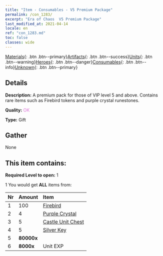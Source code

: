 ```yaml
---
title: "Item - Consumables - V5 Premium Package"
permalink: /con_1283/
excerpt: "Era of Chaos  V5 Premium Package"
last_modified_at: 2021-04-14
locale: en
ref: "con_1283.md"
toc: false
classes: wide
---
```

 [Materials](/Items/){: .btn .btn--primary}[Artifacts](/Items/Artifacts/){: .btn .btn--success}[Units](/Items/Units/){: .btn .btn--warning}[Heroes](/Items/Heroes/){: .btn .btn--danger}[Consumables](/Items/Consumables/){: .btn .btn--info}[Unknown](/Items/Unknown/){: .btn .btn--primary}

## Details
 **Description:** A premium pack for those of VIP level 5 and above. Contains rare items such as Firebird tokens and purple crystal runestones.

 **Quality:** <span style="color: #DA70D6">OK</span>

 **Type:** Gift

## Gather

  None

## This item contains:

 **Required Level to open:** 1

 1 You would get **ALL** items  from:

  | Nr | Amount |     Item    |
  |:---|:-------|:------------|
  | 1 | 100 | [Firebird](/Items/unt_268/) | 
  | 2 | 4 | [Purple Crystal](/Items/con_720/) | 
  | 3 | 5 | [Castle Unit Chest](/Items/con_1269/) | 
  | 4 | 5 | [Silver Key](/Items/con_693/) | 
  | 5 |  **80000x** | <i class="fas fa-coins"/> |  | 
  | 6 |  **8000x** | Unit EXP |  | 
